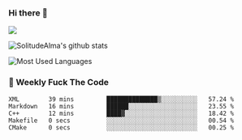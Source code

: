 ### Hi there 👋

<p>
  <a href="https://count.getloli.com/"><img src="https://count.getloli.com/get/@:solitudealma"></a>
</p>

![SolitudeAlma's github stats](https://github-readme-stats.vercel.app/api?username=solitudealma&show_icons=true&theme=radical)

![Most Used Languages](https://github-readme-stats.vercel.app/api/top-langs/?username=solitudealma&layout=compact&hide_border=true&theme=dark)
<!-- ![visitors](https://visitor-badge.glitch.me/badge?page_id=solitudealma.solitudealma.id) -->


### :dart: Weekly Fuck The Code

<!--START_SECTION:waka-->

```text
XML        39 mins         ██████████████▒░░░░░░░░░░   57.24 %
Markdown   16 mins         ██████░░░░░░░░░░░░░░░░░░░   23.55 %
C++        12 mins         ████▓░░░░░░░░░░░░░░░░░░░░   18.42 %
Makefile   0 secs          ░░░░░░░░░░░░░░░░░░░░░░░░░   00.54 %
CMake      0 secs          ░░░░░░░░░░░░░░░░░░░░░░░░░   00.25 %
```

<!--END_SECTION:waka-->
